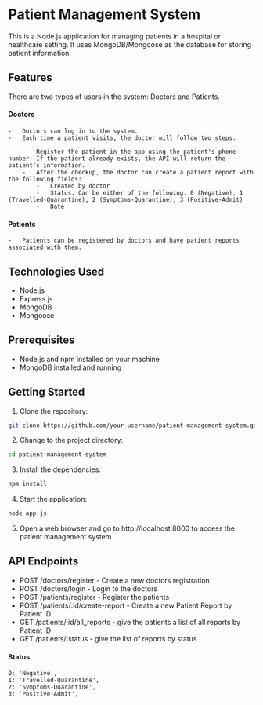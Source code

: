 # Patient Management System

This is a Node.js application for managing patients in a hospital or healthcare setting. It uses MongoDB/Mongoose as the database for storing patient information.

## Features

There are two types of users in the system: Doctors and Patients.

#### Doctors

    -   Doctors can log in to the system.
    -   Each time a patient visits, the doctor will follow two steps:

        -   Register the patient in the app using the patient's phone number. If the patient already exists, the API will return the patient's information.
        -   After the checkup, the doctor can create a patient report with the following fields:
            -   Created by doctor
            -   Status: Can be either of the following: 0 (Negative), 1 (Travelled-Quarantine), 2 (Symptoms-Quarantine), 3 (Positive-Admit)
            -   Date

#### Patients

    -   Patients can be registered by doctors and have patient reports associated with them.

## Technologies Used

-   Node.js
-   Express.js
-   MongoDB
-   Mongoose

## Prerequisites

-   Node.js and npm installed on your machine
-   MongoDB installed and running

## Getting Started

1. Clone the repository:

```bash
git clone https://github.com/your-username/patient-management-system.git
```

2. Change to the project directory:

```bash
cd patient-management-system
```

3. Install the dependencies:

```bash
npm install
```

4. Start the application:

```bash
node app.js
```

5. Open a web browser and go to http://localhost:8000 to access the patient management system.

## API Endpoints

-   POST /doctors/register - Create a new doctors registration
-   POST /doctors/login - Login to the doctors
-   POST /patients/register - Register the patients
-   POST /patients/:id/create-report - Create a new Patient Report by Patient ID
-   GET /patients/:id/all_reports - give the patients a list of all reports by Patient ID
-   GET /patients/:status - give the list of reports by status

#### Status

    0: 'Negative',
    1: 'Travelled-Quarantine',
    2: 'Symptoms-Quarantine',
    3: 'Positive-Admit',
